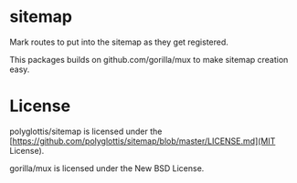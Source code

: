sitemap
=======

Mark routes to put into the sitemap as they get registered.

This packages builds on github.com/gorilla/mux to make sitemap creation easy.

License
=======

polyglottis/sitemap is licensed under the [https://github.com/polyglottis/sitemap/blob/master/LICENSE.md](MIT License).

gorilla/mux is licensed under the New BSD License.
